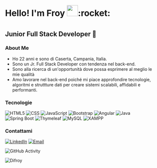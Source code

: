 <h1> Hello! I'm Froy <img src="https://raw.githubusercontent.com/iampavangandhi/iampavangandhi/master/gifs/Hi.gif" width="36px">:rocket: <h1>
<h2>Junior Full Stack Developer 🎨</h2>

  ### About Me
- Ho 22 anni e sono di Caserta, Campania, Italia.
- Sono un Jr. Full Stack Developer con tendenza nel back-end. 
- Sono alla ricerca di un'opportunità dove possa esprimere al meglio le mie qualità 
- Amo lavorare nel back-end poiché mi piace approfondire tecnologie, algoritmi e struttture dati per creare sistemi scalabili, affidabili e performanti.

### Tecnologie
 
  ![HTML5](https://img.shields.io/badge/-HTML5-333333?style=flat&logo=HTML5)
  ![CSS](https://img.shields.io/badge/-CSS-333333?style=flat&logo=CSS3&logoColor=1572B6)
  ![JavaScript](https://img.shields.io/badge/-JavaScript-333333?style=flat&logo=javascript)
  ![Bootstrap](https://img.shields.io/badge/-Bootstrap-333333?style=flat&logo=Bootstrap)
  ![Angular](https://img.shields.io/badge/-Angular-333333?style=flat&logo=angular)
  ![Java](https://img.shields.io/badge/-Java-333333?style=flat&logo=java)
  ![Spring Boot](https://img.shields.io/badge/-Springboot-333333?style=flat&logo=Spring-boot)
  ![Thymeleaf](https://img.shields.io/badge/-Thymeleaf-333333?style=flat&logo=thymeleaf)
  ![MySQL](https://img.shields.io/badge/-MySQL-333333?style=flat&logo=MySQL)
  ![XAMPP](https://img.shields.io/badge/-XAMPP-333333?style=flat&logo=XAMPP)
 
 ### Contattami
<a href="https://www.linkedin.com/in/froylan-lamus/"><img alt="LinkedIn" src="https://img.shields.io/badge/LinkedIn-Froylan%20Lamus-blue?style=flat-square&logo=linkedin"></a>
<a href="unifroy@gmail.com"><img alt="Email" src="https://img.shields.io/badge/Gmail-unifroy@gmail.com-blue?style=flat-square&logo=gmail"></a>  
  
![GitHub Activity](https://github-readme-stats.vercel.app/api?username=Difroy&show_icons=true)
<p align="left"> <img src="https://komarev.com/ghpvc/?username=Difroy&label=Profile%20views&color=0e75b6&style=flat" alt="Difroy" /> </p>





